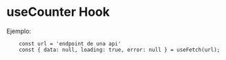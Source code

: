 # useCounter Hook

Ejemplo:

```
	const url = 'endpoint de una api'
	const { data: null, loading: true, error: null } = useFetch(url);
```
